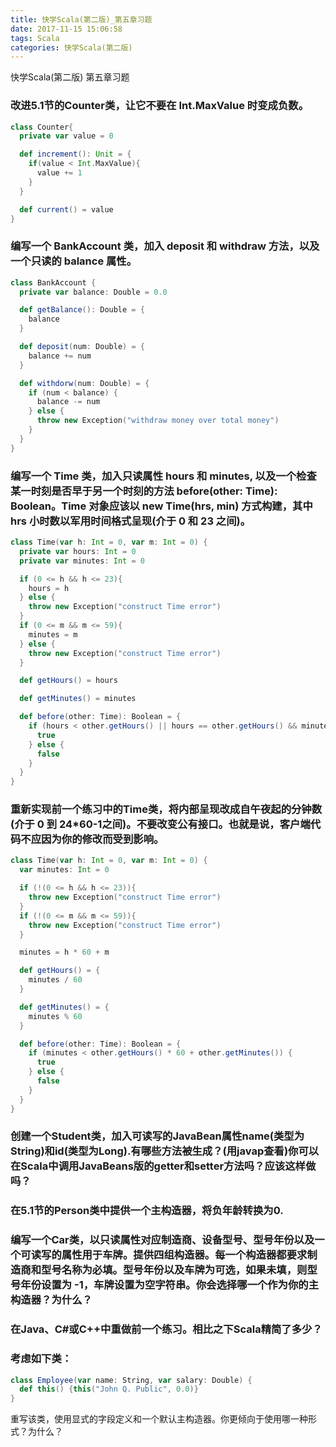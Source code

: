 ```yaml
---
title: 快学Scala(第二版)_第五章习题
date: 2017-11-15 15:06:58
tags: Scala
categories: 快学Scala(第二版)
---
```


快学Scala(第二版) 第五章习题
<!-- more -->

### 改进5.1节的Counter类，让它不要在 Int.MaxValue 时变成负数。
```scala
class Counter{
  private var value = 0

  def increment(): Unit = {
    if(value < Int.MaxValue){
      value += 1
    }
  }

  def current() = value
}
```

### 编写一个 BankAccount 类，加入 deposit 和 withdraw 方法，以及一个只读的 balance 属性。
```scala
class BankAccount {
  private var balance: Double = 0.0

  def getBalance(): Double = {
    balance
  }

  def deposit(num: Double) = {
    balance += num
  }

  def withdorw(num: Double) = {
    if (num < balance) {
      balance -= num
    } else {
      throw new Exception("withdraw money over total money")
    }
  }
}
```

### 编写一个 Time 类，加入只读属性 hours 和 minutes, 以及一个检查某一时刻是否早于另一个时刻的方法 before(other: Time): Boolean。Time 对象应该以 new Time(hrs, min) 方式构建，其中 hrs 小时数以军用时间格式呈现(介于 0 和 23 之间)。
```scala
class Time(var h: Int = 0, var m: Int = 0) {
  private var hours: Int = 0
  private var minutes: Int = 0

  if (0 <= h && h <= 23){
    hours = h
  } else {
    throw new Exception("construct Time error")
  }
  if (0 <= m && m <= 59){
    minutes = m
  } else {
    throw new Exception("construct Time error")
  }

  def getHours() = hours

  def getMinutes() = minutes

  def before(other: Time): Boolean = {
    if (hours < other.getHours() || hours == other.getHours() && minutes < other.getMinutes()) {
      true
    } else {
      false
    }
  }
}
```

### 重新实现前一个练习中的Time类，将内部呈现改成自午夜起的分钟数(介于 0 到 24*60-1之间)。不要改变公有接口。也就是说，客户端代码不应因为你的修改而受到影响。
```scala
class Time(var h: Int = 0, var m: Int = 0) {
  var minutes: Int = 0

  if (!(0 <= h && h <= 23)){
    throw new Exception("construct Time error")
  }
  if (!(0 <= m && m <= 59)){
    throw new Exception("construct Time error")
  }

  minutes = h * 60 + m

  def getHours() = {
    minutes / 60
  }

  def getMinutes() = {
    minutes % 60
  }

  def before(other: Time): Boolean = {
    if (minutes < other.getHours() * 60 + other.getMinutes()) {
      true
    } else {
      false
    }
  }
}
```

### 创建一个Student类，加入可读写的JavaBean属性name(类型为String)和id(类型为Long).有哪些方法被生成？(用javap查看)你可以在Scala中调用JavaBeans版的getter和setter方法吗？应该这样做吗？



### 在5.1节的Person类中提供一个主构造器，将负年龄转换为0.



### 编写一个Car类，以只读属性对应制造商、设备型号、型号年份以及一个可读写的属性用于车牌。提供四组构造器。每一个构造器都要求制造商和型号名称为必填。型号年份以及车牌为可选，如果未填，则型号年份设置为 -1，车牌设置为空字符串。你会选择哪一个作为你的主构造器？为什么？





### 在Java、C#或C++中重做前一个练习。相比之下Scala精简了多少？



### 考虑如下类：
```scala
class Employee(var name: String, var salary: Double) {
  def this() {this("John Q. Public", 0.0)}
}
```
重写该类，使用显式的字段定义和一个默认主构造器。你更倾向于使用哪一种形式？为什么？
